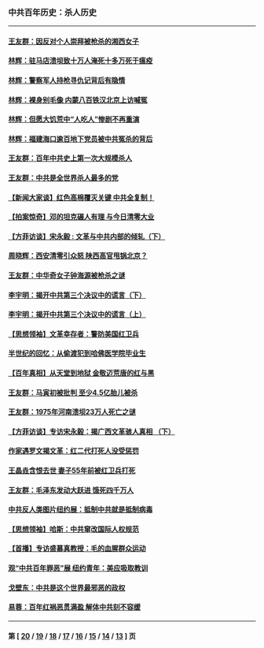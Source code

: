 ### 中共百年历史：杀人历史
---
#### [王友群：因反对个人崇拜被枪杀的湘西女子](../../pages/nf1176106/n14048288.md?09150430) 
#### [林辉：驻马店溃坝致十万人淹死十多万死于瘟疫](../../pages/nf1176106/n14048231.md?09150430) 
#### [林辉：警察军人持枪寻仇记背后有隐情](../../pages/nf1176106/n14029745.md?09150430) 
#### [林辉：裸身别毛像 内蒙八百铁汉北京上访喊冤](../../pages/nf1176106/n14026693.md?09150430) 
#### [林辉：但愿大饥荒中“人吃人”惨剧不再重演](../../pages/nf1176106/n14020531.md?09150430) 
#### [林辉：福建海口逾百地下党员被中共冤杀的背后](../../pages/nf1176106/n13878946.md?09150430) 
#### [王友群：百年中共史上第一次大规模杀人](../../pages/nf1176106/n13863785.md?09150430) 
#### [王友群：中共是全世界杀人最多的党](../../pages/nf1176106/n13860689.md?09150430) 
#### [【新闻大家谈】红色高棉覆灭关键 中共全复制！](../../pages/nf1176106/n13850222.md?09150430) 
#### [【拍案惊奇】邓的坦克碾人有理 与今日清零大业](../../pages/nf1176106/n13729574.md?09150430) 
#### [【方菲访谈】宋永毅 : 文革与中共内部的倾轧（下）](../../pages/nf1176106/n13486836.md?09150430) 
#### [周晓辉：西安清零引众怒 陕西高官甩锅北京？](../../pages/nf1176106/n13484627.md?09150430) 
#### [王友群：中华奇女子钟海源被枪杀之谜](../../pages/nf1176106/n13430555.md?09150430) 
#### [李宇明：揭开中共第三个决议中的谎言（下）](../../pages/nf1176106/n13389389.md?09150430) 
#### [李宇明：揭开中共第三个决议中的谎言（上）](../../pages/nf1176106/n13388697.md?09150430) 
#### [【思想领袖】文革幸存者：警防美国红卫兵](../../pages/nf1176106/n13339289.md?09150430) 
#### [半世纪的回忆：从偷渡犯到哈佛医学院毕业生](../../pages/nf1176106/n13345328.md?09150430) 
#### [【百年真相】从天堂到地狱 金敬迈荒唐的红与黑](../../pages/nf1176106/n13336995.md?09150430) 
#### [王友群：马寅初被批判 至少4.5亿胎儿被杀](../../pages/nf1176106/n13260313.md?09150430) 
#### [王友群：1975年河南溃坝23万人死亡之谜](../../pages/nf1176106/n13231576.md?09150430) 
#### [【方菲访谈】专访宋永毅：揭广西文革骇人真相 （下）](../../pages/nf1176106/n13209074.md?09150430) 
#### [作家遇罗文揭文革：红二代打死人没受惩罚](../../pages/nf1176106/n13205254.md?09150430) 
#### [王晶垚含恨去世 妻子55年前被红卫兵打死](../../pages/nf1176106/n13203590.md?09150430) 
#### [王友群：毛泽东发动大跃进 饿死四千万人](../../pages/nf1176106/n13177158.md?09150430) 
#### [中共反人类图片纽约展：抵制中共就是抵制病毒](../../pages/nf1176106/n13115371.md?09150430) 
#### [【思想领袖】哈斯：中共窜改国际人权规范](../../pages/nf1176106/n13053647.md?09150430) 
#### [【首播】专访盛慕真教授：毛的血腥群众运动](../../pages/nf1176106/n13091782.md?09150430) 
#### [观“中共百年罪恶”展 纽约青年：美应吸取教训](../../pages/nf1176106/n13085246.md?09150430) 
#### [戈壁东：中共是这个世界最邪恶的政权](../../pages/nf1176106/n13085641.md?09150430) 
#### [易蓉：百年红祸恶贯满盈 解体中共刻不容缓](../../pages/nf1176106/n13084455.md?09150430) 

---
#### 第 [ [20](./20.md?09150430) / [19](./19.md?09150430) / [18](./18.md?09150430) / [17](./17.md?09150430) / [16](./16.md?09150430) / [15](./15.md?09150430) / [14](./14.md?09150430) / [13](./13.md?09150430) ] 页
